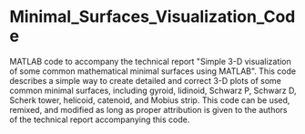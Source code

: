 # Minimal_Surfaces_Visualization_Code
MATLAB code to accompany the technical report "Simple 3-D visualization of some common mathematical minimal surfaces using MATLAB". This code describes a simple way to create detailed and correct 3-D plots of some common minimal surfaces, including gyroid, lidinoid, Schwarz P, Schwarz D, Scherk tower, helicoid, catenoid, and Mobius strip. This code can be used, remixed, and modified as long as proper attribution is given to the authors of the technical report accompanying this code.
